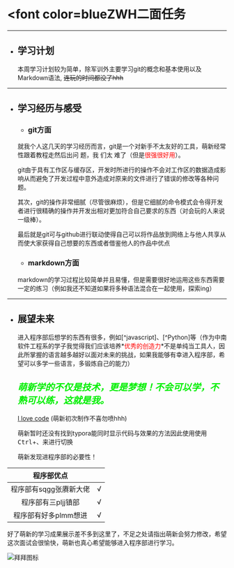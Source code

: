 # <font color=blueZWH二面任务</font>  
******

+ ## 学习计划
    本周学习计划较为简单，除军训外主要学习git的概念和基本使用以及Markdown语法,  ~~连玩的时间都没了hhh~~    

******

 + ## 学习经历与感受

    + ### git方面

    就我个人这几天的学习经历而言，git是一个对新手不太友好的工具，萌新经常性跟着教程走然后出问  题，我	们太 难了（但是<font color=red>很强很好用</font>）。

    

     git由于具有工作区与缓存区，开发时所进行的操作不会对工作区的数据造成影响从而避免了开发过程中意外造成对原来的文件进行了错误的修改等各种问题。

    

     其次，git的操作非常细腻（尽管很麻烦），但是它细腻的命令模式会令得开发者进行很精确的操作并开发出相对更加符合自己要求的东西（对会玩的人来说一级棒）。

    

    最后就是git可与github进行联动使得自己可以将作品放到网络上与他人共享从而使大家获得自己想要的东西或者借鉴他人的作品中优点


    + ### markdown方面
    markdown的学习过程比较简单并且易懂，但是需要很好地运用这些东西需要一定的练习（例如我还不知道如果将多种语法混合在一起使用，探索ing）

******

+ ## 展望未来

    ​    进入程序部后想学的东西有很多，例如[^javascript]、[^Python]等（作为中南软件工程系的学子我觉得我们应该培养*<font color=red>优秀的创造力</font>*不是单纯当工具人，因此所掌握的语言越多越好以面对未来的挑战，如果我能够有幸进入程序部，希望可以多学一些语言，多锻炼自己的能力）

   

   ##                                <font color=gieen>***萌新学的不仅是技术，更是梦想！不会可以学，不熟可以练，这就是我。***</font>  



   [I love code](file:///F:/studywork/zwh/jianyiwangye.html) (萌新初次制作不喜勿喷hhh)

  

  萌新暂时还没有找到typora能同时显示代码与效果的方法因此使用使用 <kbd>Ctrl</kbd>+<kbd>、</kbd>来进行切换



  萌新发现进程序部的必要性！



| 程序部优点 |    |
| :----:  |  :-----  |
| 程序部有sqgg张赓新大佬  | √ |
| 程序部有三pljj镇部  | √    |
|程序部有好多plmm想进 | √    |





好了萌新的学习成果展示差不多到这里了，不足之处请指出萌新会努力修改，希望这次面试会很愉快，萌新也真心希望能够进入程序部进行学习。







![拜拜图标](https://ss3.bdstatic.com/70cFv8Sh_Q1YnxGkpoWK1HF6hhy/it/u=1098657205,829559924&fm=26&gp=0.jpg)




